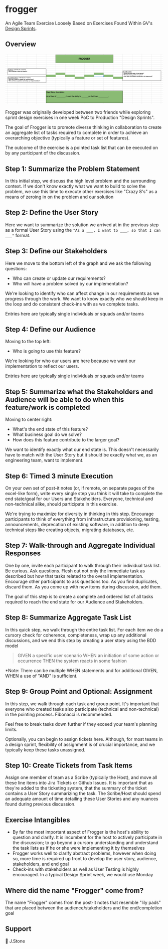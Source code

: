 # frogger

An Agile Team Exercise Loosely Based on Exercises Found Within GV's
 [Design Sprints](https://www.gv.com/sprint/).

## Overview

![Google Sheets version of Frogger](images/google-sheets-frogger.png)

Frogger was originally developed between two friends while exploring sprint
 design exercises in one week PoC to Production "Design Sprints".

The goal of Frogger is to promote diverse thinking in collaboration to create
an aggregate list of tasks required to complete in order to achieve an
overarching objective (typically a feature or set of features).

The outcome of the exercise is a pointed task list that can be executed on by
 any participant of the discussion.

## Step 1: Summarize the Problem Statement

In this initial step, we discuss the high level problem and the surrounding
context. If we don't know exactly what we want to build to solve the problem,
 we use this time to execute other exercises like "Crazy 8's" as a means of
 zeroing in on the problem and our solution

## Step 2: Define the User Story

Here we want to summarize the solution we arrived at in the previous step as a
formal User Story using the `"As a ___, I want to ___, so that I can ___"`
format.

## Step 3: Define our Stakeholders

Here we move to the bottom left of the graph and we ask the following questions:

- Who can create or update our requirements?
- Who will have a problem solved by our implementation?

We're looking to identify who can affect change in our requirements as we
progress through the work. We want to know exactly who we should keep in the
loop and do consistent check-ins with as we complete tasks.

Entries here are typically single individuals or squads and/or teams

## Step 4: Define our Audience

Moving to the top left:

- Who is going to use this feature?

We're looking for who our users are here because we want our implementation
to reflect our users.

Entries here are typically single individuals or squads and/or teams

## Step 5: Summarize what the Stakeholders and Audience will be able to do when this feature/work is completed

Moving to center right:

- What's the end state of this feature?
- What business goal do we solve?
- How does this feature contribute to the larger goal?

We want to identify exactly what our end state is. This doesn't necessarily
have to match with the User Story but it should be exactly what we, as an
engineering team, want to implement.

## Step 6: Timed 3 minute Execution

On your own set of post-it notes (or, if remote, on separate pages of the
excel-like form), write every single step you think it will take to complete
the end state/goal for our Users and Stakeholders. Everyone, technical and
non-technical alike, should participate in this exercise.

We're trying to maximize for diversity in thinking in this step. Encourage
participants to think of everything from infrastructure provisioning, testing,
announcements, deprecation of existing software, in addition to deep technical
steps like creating objects, migrating databases, etc.

## Step 7: Walk-through and Aggregate Individual Responses

One by one, invite each participant to walk through their individual task list.
 Be curious. Ask questions. Flesh out not only the immediate task as described
 but how that tasks related to the overall implementation. Encourage other
 participants to ask questions too. As you find duplicates, discard them. As
 you come up with new items during discussion, add them.

The goal of this step is to create a complete and ordered list of all tasks
required to reach the end state for our Audience and Stakeholders.

## Step 8: Summarize Aggregate Task List

In this quick step, we walk through the entire task list. For each item we do a
cursory check for coherence, completeness, wrap up any additional discussions,
and we end this step by creating a user story using the BDD model

> GIVEN a specific user scenario WHEN an initiation of some action or occurrence
> THEN the system reacts in some fashion

*Note: There can be multiple WHEN statements and for additional GIVEN, WHEN a
use of "AND" is sufficient.

## Step 9: Group Point and Optional: Assignment

In this step, we walk through each task and group point. It's important that
everyone who created tasks also participate (technical and non-technical) in
the pointing process. Fibonacci is recommended.

Feel free to break tasks down further if they exceed your team's planning
limits.

Optionally, you can begin to assign tickets here. Although, for most teams in a
design sprint, flexibility of assignment is of crucial importance, and we
typically keep these tasks unassigned.

## Step 10: Create Tickets from Task Items

Assign one member of team as a Scribe (typically the Host), and move all these
line items into Jira Tickets or Github Issues. It is important that as they're
added to the ticketing system, that the summary of the ticket contains a User
Story summarizing the task. The Scribe/Host should spend an adequate amount of
time detailing these User Stories and any nuances found during previous
discussion.

## Exercise Intangibles

- By far the most important aspect of Frogger is the host's ability to
  question and clarify. It is incumbent for the host to actively participate in
  the discussion; to go beyond a cursory understanding and understand the task
  lists as if he or she were implementing it by themselves
- Frogger works well to clarify abstract problems, however when doing so,
  more time is required up front to develop the user story, audience,
  stakeholders, and end goal
- Check-ins with stakeholders as well as User Testing is highly encouraged.
  In a typical Design Sprint week, we would use Monday

## Where did the name "Frogger" come from?

The name "Frogger" comes from the post-it notes that resemble "lily pads"
that are placed between the audience/stakeholders and the end/completion goal

## Support

💎  J.Stone

